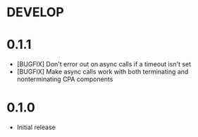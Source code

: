 # DEVELOP

# 0.1.1
  * [BUGFIX] Don't error out on async calls if a timeout isn't set
  * [BUGFIX] Make async calls work with both terminating and nonterminating CPA components

# 0.1.0
  * Initial release
